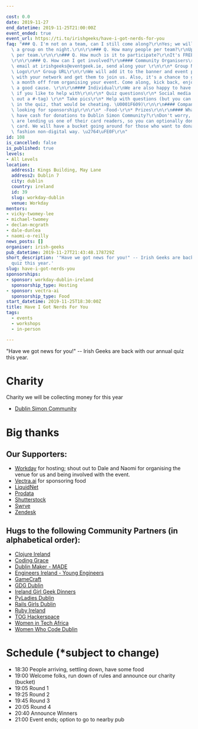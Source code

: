 ```yaml
---

cost: 0.0
date: 2019-11-27
end_datetime: 2019-11-25T21:00:00Z
event_ended: true
event_url: https://ti.to/irishgeeks/have-i-got-nerds-for-you
faq: "### Q. I'm not on a team, can I still come along?\r\nYes; we will help you find\
  \ a group on the night.\r\n\r\n### Q. How many people per team?\r\nUp to 5 persons\
  \ per team.\r\n\r\n### Q. How much is it to participate?\r\nIt's FREE! \U0001F64C\
  \r\n\r\n### Q. How can I get involved?\r\n#### Community Organisers\r\nDrop us an\
  \ email at irishgeeks@eventgeek.ie, send along your \r\n\r\n* Group Name\r\n* Group\
  \ Logo\r\n* Group URL\r\n\r\nWe will add it to the banner and event page. And share\
  \ with your network and get them to join us. Also, it's a chance to give yourself\
  \ a month off from organising your event. Come along, kick back, enjoy and all for\
  \ a good cause. \r\n\r\n#### Individual\r\nWe are also happy to have volunteers,\
  \ if you like to help with\r\n\r\n* Quiz questions\r\n* Social media (we'll figure\
  \ out a #-tag) \r\n* Take pics\r\n* Help with questions (but you can't participate\
  \ in the quiz, that would be cheating. \U0001F609)\r\n\r\n#### Company\r\nWe are\
  \ looking for sponsorship\r\n\r\n* -Food-\r\n* Prizes\r\n\r\n#### What if I don't\
  \ have cash for donations to Dublin Simon Community?\r\nDon't worry, Dublin Simon\
  \ are lending us one of their card readers, so you can optionally donate with your\
  \ card. We will have a bucket going around for those who want to donate the old\
  \ fashion non-digital way. \u2764\uFE0F\r\n"
id: 108
is_cancelled: false
is_published: true
levels:
- All Levels
location:
  address1: Kings Building, May Lane
  address2: Dublin 7
  city: dublin
  country: ireland
  id: 39
  slug: workday-dublin
  venue: Workday
mentors:
- vicky-twomey-lee
- michael-twomey
- declan-mcgrath
- dale-dunlea
- naomi-o-reilly
news_posts: []
organiser: irish-geeks
pub_datetime: 2019-11-27T21:43:48.178729Z
short_description: '"Have we got news for you!" -- Irish Geeks are back with our annual
  quiz this year.'
slug: have-i-got-nerds-you
sponsorships:
- sponsor: workday-dublin-ireland
  sponsorship_type: Hosting
- sponsor: vectra-ai
  sponsorship_type: Food
start_datetime: 2019-11-25T18:30:00Z
title: Have I Got Nerds For You
tags:
  - events
  - workshops
  - in-person

---
```


"Have we got news for you!" -- Irish Geeks are back with our annual quiz this year.


# Charity
Charity we will be collecting money for this year

* [Dublin Simon Community](https://www.dubsimon.ie/)

# Big thanks
## Our Supporters:
* [Workday](https://www.workday.com/en-us/pages/careers-dublin.html) for hosting; shout out to Dale and Naomi for organising the venue for us and being involved with the event.
* [Vectra.ai](https://www.vectra.ai) for sponsoring food
* [LiquidNet](https://www.liquidnet.com/)
* [Prodata](http://www.prodata.ie/)
* [Shutterstock](https://careers.shutterstock.com/locations/dublin/)
* [Swrve](https://www.swrve.com/)
* [Zendesk](https://jobs.zendesk.com/us/en/dublin)

## Hugs to the following Community Partners (in alphabetical order):

* [Clojure Ireland](https://www.meetup.com/Clojure-Ireland/)
* [Coding Grace](https://codinggrace.com)
* [Dublin Maker - MADE](http://dublinmaker)
* [Engineers Ireland - Young Engineers](https://www.engineersireland.ie/groups/societies/young-engineers-society.aspx)
* [GameCraft](https://gamecraft.it)
* [GDG Dublin](https://www.meetup.com/GDG-Dublin/)
* [Ireland Girl Geek Dinners](https://www.meetup.com/Ireland-Girl-Geek-Dinners/)
* [PyLadies Dublin](https://dublin.pyladies.com)
* [Rails Girls Dublin](https://twitter.com/railsgirls_dub)
* [Ruby Ireland](http://www.rubyireland.com/)
* [TOG Hackerspace](https://tog.ie)
* [Women in Tech Africa](http://www.womenintechafrica.com/locations/dublin-ireland/)
* [Women Who Code Dublin](https://www.meetup.com/Women-Who-Code-Dublin/)

# Schedule (*subject to change)
* 18:30 People arriving, settling down, have some food
* 19:00 Welcome folks, run down of rules and announce our charity (bucket)
* 19:05 Round 1
* 19:25 Round 2
* 19:45 Round 3
* 20:05 Round 4
* 20:40 Announce Winners
* 21:00 Event ends; option to go to nearby pub
